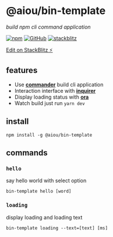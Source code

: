 # @aiou/bin-template
*build npm cli command application*

[![npm](https://img.shields.io/npm/v/@aiou/bin-template)](https://github.com/JiangWeixian/templates/tree/master/packages/bin-template) [![GitHub](https://img.shields.io/npm/l/@aiou/bin-template)](https://github.com/JiangWeixian/templates/tree/master/packages/bin-template) [![stackblitz](https://img.shields.io/badge/%E2%9A%A1%EF%B8%8Fstackblitz-online-blue)](https://stackblitz.com/github/JiangWeixian/templates/tree/master/packages/bin-template)

[Edit on StackBlitz ⚡️](https://stackblitz.com/github/JiangWeixian/templates/tree/master/packages/bin-template)

## features

- Use [**commander**](https://github.com/tj/commander.js/) build cli application
- Interaction interface with [**inquirer**](https://github.com/SBoudrias/Inquirer.js/)
- Display loading status with [**ora**](https://github.com/sindresorhus/ora)
- Watch build just run `yarn dev`

## install 

```console
npm install -g @aiou/bin-template
```

## commands

### `hello`

say hello world with select option

`bin-template hello [word]`

### `loading`

display loading and loading text

`bin-template loading --text=[text] [ms]`

